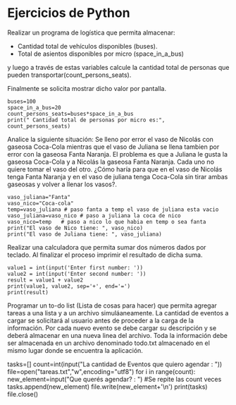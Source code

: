 # Ejercicios de Python

Realizar un programa de logística que permita almacenar:

- Cantidad total de vehículos disponibles (buses).
- Total de asientos disponibles por micro (space_in_a_bus)

 y luego a través de estas variables calcule la cantidad total de personas que pueden transportar(count_persons_seats). 
 
 Finalmente se solicita mostrar dicho valor por pantalla.

    buses=100
    space_in_a_bus=20
    count_persons_seats=buses*space_in_a_bus
    print(" Cantidad total de personas por micro es:", count_persons_seats)

Analice la siguiente situación: Se lleno por error el vaso de Nicolás con gaseosa Coca-Cola mientras que el vaso de Juliana se llena tambien por error con la gaseosa Fanta Naranja. El problema es que a Juliana le gusta la gaseosa Coca-Cola y a Nicolás la gaseosa Fanta Naranja. Cada uno no quiere tomar el vaso del otro. ¿Cómo haría para que en el vaso de Nicolás tenga Fanta Naranja y en el vaso de juliana tenga Coca-Cola sin tirar ambas gaseosas y volver a llenar los vasos?.

    vaso_juliana="Fanta"
    vaso_nico="Coca-cola"
    temp=vaso_juliana # paso fanta a temp el vaso de juliana esta vacio
    vaso_juliana=vaso_nico # paso a juliana la coca de nico
    vaso_nico=temp   # paso a nico lo que habia en temp o sea fanta
    print("El vaso de Nico tiene: ", vaso_nico)
    print("El vaso de Juliana tiene: ", vaso_juliana)

Realizar una calculadora que permita sumar dos números dados por teclado. Al finalizar el proceso imprimir el resultado de dicha suma.

    value1 = int(input('Enter first number: '))
    value2 = int(input('Enter second number: '))
    result = value1 + value2
    print(value1, value2, sep='+', end='=')
    print(result)


Programar un to-do list (Lista de cosas para hacer) que permita agregar tareas a una lista y a un archivo simuláaneamente. La cantidad de eventos a cargar se solicitará al usuario antes de proceder a la carga de la información. Por cada nuevo evento se debe cargar su descripción y se deberá almacenar en una nueva linea del archivo. Toda la información debe ser almacenada en un archivo denominado todo.txt almacenado en el mismo lugar donde se encuentra la aplicación.

  tasks=[]
  count=int(input("La cantidad de Eventos que quiero agendar : "))
  file=open("tareas.txt","w",encoding="utf8")
  for i in range(count):
      new_element=input("Que querés agendar? : ") #Se repite las count veces
      tasks.append(new_element)
      file.write(new_element+'\n')
 print(tasks)
 file.close()
